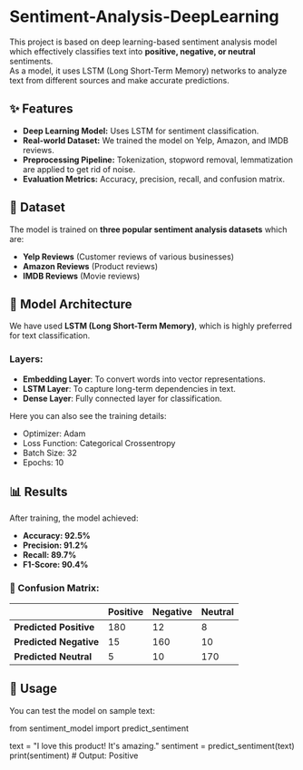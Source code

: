 # Sentiment-Analysis-DeepLearning

This project is based on deep learning-based sentiment analysis model which effectively classifies text into **positive, negative, or neutral** sentiments.  
As a model, it uses LSTM (Long Short-Term Memory) networks to analyze text from different sources and make accurate predictions.  

## ✨ Features
- **Deep Learning Model:** Uses LSTM for sentiment classification.
- **Real-world Dataset:** We trained the model on Yelp, Amazon, and IMDB reviews.
- **Preprocessing Pipeline:** Tokenization, stopword removal, lemmatization are applied to get rid of noise.
- **Evaluation Metrics:** Accuracy, precision, recall, and confusion matrix.

## 📂 Dataset
The model is trained on **three popular sentiment analysis datasets** which are:
- **Yelp Reviews** (Customer reviews of various businesses)
- **Amazon Reviews** (Product reviews)
- **IMDB Reviews** (Movie reviews)

## 🤖 Model Architecture
We have used **LSTM (Long Short-Term Memory)**, which is highly preferred for text classification.  
### Layers:
- **Embedding Layer**: To convert words into vector representations.
- **LSTM Layer**: To capture long-term dependencies in text.
- **Dense Layer**: Fully connected layer for classification.

Here you can also see the training details:
- Optimizer: Adam
- Loss Function: Categorical Crossentropy
- Batch Size: 32
- Epochs: 10

## 📊 Results
After training, the model achieved:
- **Accuracy: 92.5%**
- **Precision: 91.2%**
- **Recall: 89.7%**
- **F1-Score: 90.4%**

### 📌 Confusion Matrix:
|      | Positive | Negative | Neutral |
|------|---------|---------|---------|
| **Predicted Positive** | 180 | 12 | 8 |
| **Predicted Negative** | 15 | 160 | 10 |
| **Predicted Neutral**  | 5  | 10  | 170 |

## 🚀 Usage
You can test the model on sample text:

from sentiment_model import predict_sentiment

text = "I love this product! It's amazing."
sentiment = predict_sentiment(text)
print(sentiment)  # Output: Positive







